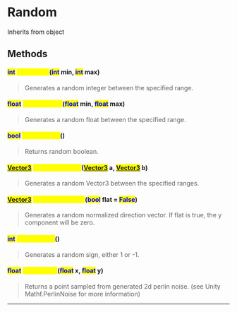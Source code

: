 # Random
Inherits from object
## Methods
#### <mark style="color:blue;">int</mark> <mark style="color:yellow;">RandomInt</mark>(<mark style="color:blue;">int</mark> min, <mark style="color:blue;">int</mark> max)
> Generates a random integer between the specified range.

#### <mark style="color:blue;">float</mark> <mark style="color:yellow;">RandomFloat</mark>(<mark style="color:blue;">float</mark> min, <mark style="color:blue;">float</mark> max)
> Generates a random float between the specified range.

#### <mark style="color:blue;">bool</mark> <mark style="color:yellow;">RandomBool</mark>()
> Returns random boolean.

#### <mark style="color:blue;">[Vector3](../objects/Vector3.md)</mark> <mark style="color:yellow;">RandomVector3</mark>(<mark style="color:blue;">[Vector3](../objects/Vector3.md)</mark> a, <mark style="color:blue;">[Vector3](../objects/Vector3.md)</mark> b)
> Generates a random Vector3 between the specified ranges.

#### <mark style="color:blue;">[Vector3](../objects/Vector3.md)</mark> <mark style="color:yellow;">RandomDirection</mark>(<mark style="color:blue;">bool</mark> flat = <mark style="color:blue;">False</mark>)
> Generates a random normalized direction vector. If flat is true, the y component will be zero.

#### <mark style="color:blue;">int</mark> <mark style="color:yellow;">RandomSign</mark>()
> Generates a random sign, either 1 or -1.

#### <mark style="color:blue;">float</mark> <mark style="color:yellow;">PerlinNoise</mark>(<mark style="color:blue;">float</mark> x, <mark style="color:blue;">float</mark> y)
> Returns a point sampled from generated 2d perlin noise. (see Unity Mathf.PerlinNoise for more information)


---

